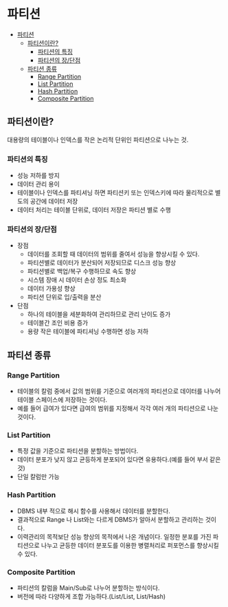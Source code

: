 # 파티션

- [파티션](#파티션)
  - [파티션이란?](#파티션이란)
    - [파티션의 특징](#파티션의-특징)
    - [파티션의 장/단점](#파티션의-장단점)
  - [파티션 종류](#파티션-종류)
    - [Range Partition](#range-partition)
    - [List Partition](#list-partition)
    - [Hash Partition](#hash-partition)
    - [Composite Partition](#composite-partition)

## 파티션이란?

대용량의 테이블이나 인덱스를 작은 논리적 단위인 파티션으로 나누는 것.

### 파티션의 특징

- 성능 저하를 방지
- 데이터 관리 용이
- 테이블이나 인덱스를 파티셔닝 하면 파티션키 또는 인덱스키에 따라 물리적으로 별도의 공간에 데이터 저장
- 데이터 처리는 테이블 단위로, 데이터 저장은 파티션 별로 수행
  
### 파티션의 장/단점

- 장점
  - 데이터를 조회할 때 데이터의 범위를 줄여서 성능을 향상시킬 수 있다.
  - 파티션별로 데이터가 분산되어 저장되므로 디스크 성능 향상
  - 파티션별로 백업/복구 수행하므로 속도 향상
  - 시스템 장애 시 데이터 손상 정도 최소화
  - 데이터 가용성 향상
  - 파티션 단위로 입/출력을 분산
- 단점
  - 하나의 테이블을 세분화하여 관리하므로 관리 난이도 증가
  - 테이블간 조인 비용 증가
  - 용량 작은 테이블에 파티셔닝 수행하면 성능 저하

## 파티션 종류

### Range Partition

- 테이블의 칼럼 중에서 값의 범위를 기준으로 여러개의  파티션으로 데이터를 나누어 테이블 스페이스에 저장하는 것이다.
- 예를 들어 급여가 있다면 급여의 범위를 지정해서 각각 여러 개의 파티션으로 나눈 것이다.

### List Partition

- 특정 값을 기준으로 파티션을 분할하는 방법이다.
- 데이터 분포가 낮지 않고 균등하게 분포되어 있다면 유용하다.(예를 들어 부서 같은 것)
- 단일 칼럼만 가능

### Hash Partition

- DBMS 내부 적으로 해시 함수를 사용해서 데이터를 분할한다.
- 결과적으로 Range 나 List와는 다르게 DBMS가 알아서 분할하고 관리하는 것이다.
- 이력관리의 목적보단 성능 향상의 목적에서 나온 개념이다. 일정한 분포를 가진 파티션으로 나누고 균등한 데이터 분포도를 이용한 병렬처리로 퍼포먼스를 향상시킬 수 있다.

### Composite Partition

- 파티션의 칼럼을 Main/Sub로 나누어 분할하는 방식이다.
- 버전에 따라 다양하게 조합 가능하다.(List/List, List/Hash)
